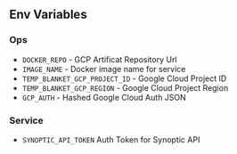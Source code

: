## Env Variables

### Ops

- `DOCKER_REPO` - GCP Artificat Repository Url
- `IMAGE_NAME` - Docker image name for service
- `TEMP_BLANKET_GCP_PROJECT_ID` - Google Cloud Project ID
- `TEMP_BLANKET_GCP_REGION` - Google Cloud Project Region
- `GCP_AUTH` - Hashed Google Cloud Auth JSON

### Service

- `SYNOPTIC_API_TOKEN` Auth Token for Synoptic API

